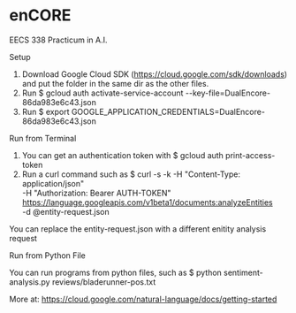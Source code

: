# enCORE
EECS 338 Practicum in A.I.

Setup

1. Download Google Cloud SDK (https://cloud.google.com/sdk/downloads) and put the folder in the same dir as the other files.
2. Run $ gcloud auth activate-service-account --key-file=DualEncore-86da983e6c43.json
3. Run $ export GOOGLE_APPLICATION_CREDENTIALS=DualEncore-86da983e6c43.json


Run from Terminal

1. You can get an authentication token with $ gcloud auth print-access-token
2. Run a curl command such as
  $ curl -s -k -H "Content-Type: application/json" \
    -H "Authorization: Bearer AUTH-TOKEN" \
    https://language.googleapis.com/v1beta1/documents:analyzeEntities \
    -d @entity-request.json
    
  You can replace the entity-request.json with a different enitity analysis request
    
    
Run from Python File

You can run programs from python files, such as
  $ python sentiment-analysis.py reviews/bladerunner-pos.txt
  
  
More at: https://cloud.google.com/natural-language/docs/getting-started
